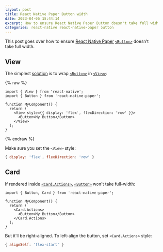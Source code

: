 ```yaml
---
layout: post
title: React Native Paper Button width
date: 2023-04-06 18:44:14
excerpt: How to ensure React Native Paper Button doesn't take full width.
categories: react-native react-native-paper button
---
```


This post goes over how to ensure [React Native Paper](https://reactnativepaper.com/) [`<Button>`](https://callstack.github.io/react-native-paper/docs/components/Button/) doesn't take full width.

## View

The simplest [solution](https://github.com/callstack/react-native-paper/issues/1979#issuecomment-654310158) is to wrap [`<Button>`](https://callstack.github.io/react-native-paper/docs/components/Button/) in [`<View>`](https://reactnative.dev/docs/view):

{% raw %}

```tsx
import { View } from 'react-native';
import { Button } from 'react-native-paper';

function MyComponent() {
  return (
    <View style={{ display: 'flex', flexDirection: 'row' }}>
      <Button>My Button</Button>
    </View>
  );
}
```

{% endraw %}

Make sure you set the `<View>` style:

```js
{ display: 'flex', flexDirection: 'row' }
```

## Card

If rendered inside [`<Card.Actions>`](https://callstack.github.io/react-native-paper/docs/components/Card/CardActions/), [`<Button>`](https://callstack.github.io/react-native-paper/docs/components/Button/) won't take full-width:

```tsx
import { Button, Card } from 'react-native-paper';

function MyComponent() {
  return (
    <Card.Actions>
      <Button>My Button</Button>
    </Card.Actions>
  );
}
```

But it'll be right-aligned. To left-align the button, set `<Card.Actions>` style:

<!-- prettier-ignore-start -->

```js
{ alignSelf: 'flex-start' }
```

<!-- prettier-ignore-end -->
